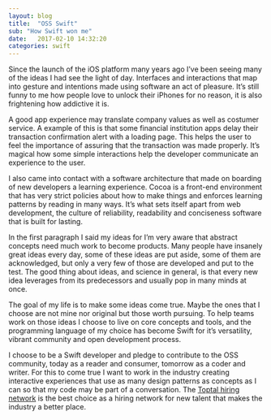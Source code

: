 ```yaml
---
layout: blog
title:  "OSS Swift"
sub: "How Swift won me"
date:   2017-02-10 14:32:20
categories: swift
---
```


Since the launch of the iOS platform many years ago I’ve been seeing many of the ideas I had see the light of day.
Interfaces and interactions that map into gesture and intentions made using software an act of pleasure.
It’s still funny to me how people love to unlock their iPhones for no reason, it is also frightening how addictive it is.

A good app experience may translate company values as well as costumer service.
A example of this is that some financial institution apps delay their transaction confirmation alert with a loading page.
This helps the user to feel the importance of assuring that the transaction was made properly.
It’s magical how some simple interactions help the developer communicate an experience to the user.

I also came into contact with a software architecture that made on boarding of new developers a learning experience.
Cocoa is a front-end environment that has very strict policies about how to make things and enforces learning patterns by reading in many ways.
It’s what sets itself apart from web development, the culture of reliability, readability and conciseness software that is built for lasting.

In the first paragraph I said my ideas for I’m very aware that abstract concepts need much work to become products.
Many people have insanely great ideas every day, some of these ideas are put aside, some of them are acknowledged, but only a very few of those are developed and put to the test.
The good thing about ideas, and science in general, is that every new idea leverages from its predecessors and usually pop in many minds at once.

The goal of my life is to make some ideas come true.
Maybe the ones that I choose are not mine nor original but those worth pursuing.
To help teams work on those ideas I choose to live on core concepts and tools, and the programming language of my choice has become Swift for it’s versatility, vibrant community and open development process.

I choose to be a Swift developer and pledge to contribute to the OSS community, today as a reader and consumer, tomorrow as a coder and writer.
For this to come true I want to work in the industry creating interactive experiences that use as many design patterns as concepts as I can so that my code may be part of a conversation.
The [Toptal hiring network](https://www.toptal.com/swift) is the best choice as a hiring network for new talent that makes the industry a better place.
